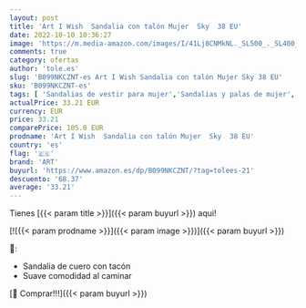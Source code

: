 ```yaml
---
layout: post
title: 'Art I Wish  Sandalia con talón Mujer  Sky  38 EU'
date: 2022-10-10 10:36:27
image: 'https://m.media-amazon.com/images/I/41Lj8CNMkNL._SL500_._SL400_.jpg'
comments: true
category: ofertas
author: 'tole.es'
slug: 'B099NKCZNT-es Art I Wish Sandalia con talón Mujer Sky 38 EU'
sku: 'B099NKCZNT-es'
tags: [ 'Sandalias de vestir para mujer','Sandalias y palas de mujer','Zapatos','Zapatos para mujer','Zapatos y complementos','art','sandalia','🇪🇸', ]
actualPrice: 33.21 EUR
currency: EUR
price: 33.21
comparePrice: 105.0 EUR
prodname: 'Art I Wish  Sandalia con talón Mujer  Sky  38 EU'
country: 'es'
flag: '🇪🇸'
brand: 'ART'
buyurl: 'https://www.amazon.es/dp/B099NKCZNT/?tag=tolees-21'
descuento: '68.37'
average: '33.21'
---
```


Tienes [{{< param title >}}]({{< param buyurl >}}) aqui!

[![{{< param prodname >}}]({{< param image >}})]({{< param buyurl >}})

🔎:

- Sandalia de cuero con tacón
- Suave comodidad al caminar

[🛒 Comprar!!!]({{< param buyurl >}})
